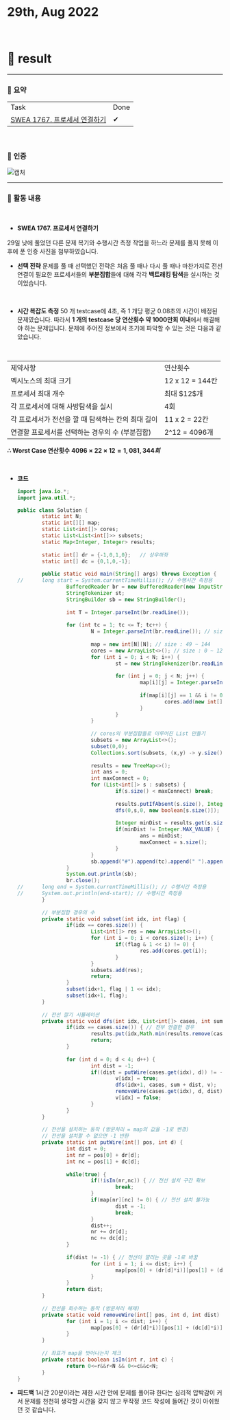 # 29th, Aug 2022 
<br>

# 🍏 result
---

### 📜 **요약**

<table>
  <tr>
    <td>Task</td>
    <td>Done</td>
  </tr>
	<tr>
		<td><a href = "https://swexpertacademy.com/main/code/problem/problemDetail.do?contestProbId=AV4suNtaXFEDFAUf">SWEA 1767. 프로세서 연결하기</td>
		<td>✔</td>
	</tr>
</table>
<br>

### 📸 **인증**
![캡처](https://i.imgur.com/ci2it6c.png)
<br>

---

### 📜 **활동 내용**
<br>

- **SWEA 1767. 프로세서 연결하기**

29일 낮에 풀었던 다른 문제 복기와 수행시간 측정 작업을 하느라 문제를 풀지 못해 이후에 푼 인증 사진을 첨부하였습니다.

- **선택 전략**
문제를 풀 때 선택했던 전략은 처음 풀 때나 다시 풀 때나 마찬가지로 전선 연결이 필요한 프로세서들의 **부분집합**들에 대해 각각 **백트래킹 탐색**을 실시하는 것이었습니다.
<br>

- **시간 복잡도 측정**
50 개 testcase에 4초, 즉 1 개당 평균 0.08초의 시간이 배정된 문제였습니다. 따라서 **1 개의 testcase 당 연산횟수 약 1000만회 이내**에서 해결해야 하는 문제입니다.
문제에 주어진 정보에서 초기에 파악할 수 있는 것은 다음과 같았습니다.
<br>

<table>
	<tr>
		<td>제약사항</td>
		<td>연산횟수</td>
	</tr>
	<tr>
		<td>멕시노스의 최대 크기</td>
		<td>12 x 12 = 144칸</td>
	</tr>
	<tr>
		<td>프로세서 최대 개수</td>
		<td>최대 $12$개</td>
	</tr>
	<tr>
		<td>각 프로세서에 대해 사방탐색을 실시</td>
		<td>4회</td>
	</tr>
	<tr>
		<td>각 프로세서가 전선을 깔 때 탐색하는 칸의 최대 길이</td>
		<td>11 x 2 = 22칸</td>
	</tr>
	<tr>
		<td>연결할 프로세서를 선택하는 경우의 수 (부분집합)</td>
		<td>2^12 = 4096개</td>
	</tr>
</table>

**$\therefore$ Worst Case 연산횟수**
**$4096\times22\times12 = 1,081,344회$**
	
<br>

- **코드**
	```java
	import java.io.*;
	import java.util.*;
	
	public class Solution {
			static int N;
			static int[][] map;
			static List<int[]> cores;
			static List<List<int[]>> subsets;
			static Map<Integer, Integer> results;
			
			static int[] dr = {-1,0,1,0};   // 상우하좌
			static int[] dc = {0,1,0,-1};
			
			public static void main(String[] args) throws Exception {
	//      long start = System.currentTimeMillis(); // 수행시간 측정용
					BufferedReader br = new BufferedReader(new InputStreamReader(System.in));
					StringTokenizer st;
					StringBuilder sb = new StringBuilder();
					
					int T = Integer.parseInt(br.readLine());
					
					for (int tc = 1; tc <= T; tc++) {
							N = Integer.parseInt(br.readLine()); // size : 7 ~ 12
							
							map = new int[N][N]; // size : 49 ~ 144
							cores = new ArrayList<>(); // size : 0 ~ 12 (모두 가장자리인 경우 0개)
							for (int i = 0; i < N; i++) {
									st = new StringTokenizer(br.readLine());
									
									for (int j = 0; j < N; j++) {
											map[i][j] = Integer.parseInt(st.nextToken());
											
											if(map[i][j] == 1 && i != 0 && i != N-1 && j != 0 && j != N-1) {
													cores.add(new int[] {i,j});
											}
									}
							}
							
							// cores의 부분집합들로 이루어진 List 만들기
							subsets = new ArrayList<>();
							subset(0,0);
							Collections.sort(subsets, (x,y) -> y.size() - x.size());
							
							results = new TreeMap<>();
							int ans = 0;
							int maxConnect = 0;
							for (List<int[]> s : subsets) {
									if(s.size() < maxConnect) break;
									
									results.putIfAbsent(s.size(), Integer.MAX_VALUE);
									dfs(0,s,0, new boolean[s.size()]);
									
									Integer minDist = results.get(s.size());
									if(minDist != Integer.MAX_VALUE) {
											ans = minDist;
											maxConnect = s.size();
									}
							}
							sb.append("#").append(tc).append(" ").append(ans).append("\n");
					}
					System.out.println(sb);
					br.close();
	//      long end = System.currentTimeMillis(); // 수행시간 측정용
	//      System.out.println(end-start); // 수행시간 측정용
			}
			
			// 부분집합 경우의 수
			private static void subset(int idx, int flag) {
					if(idx == cores.size()) {
							List<int[]> res = new ArrayList<>();
							for (int i = 0; i < cores.size(); i++) {
									if((flag & 1 << i) != 0) {
											res.add(cores.get(i));
									}
							}
							subsets.add(res);
							return;
					}
					subset(idx+1, flag | 1 << idx);
					subset(idx+1, flag);
			}
			
			// 전선 깔기 시뮬레이션
			private static void dfs(int idx, List<int[]> cases, int sum, boolean[] v) {
					if(idx == cases.size()) { // 전부 연결한 경우
							results.put(idx,Math.min(results.remove(cases.size()), sum));
							return;
					}
					
					for (int d = 0; d < 4; d++) {
							int dist = -1;
							if((dist = putWire(cases.get(idx), d)) != -1) {
									v[idx] = true;
									dfs(idx+1, cases, sum + dist, v);
									removeWire(cases.get(idx), d, dist);
									v[idx] = false;
							}
					}
			}
			
			// 전선을 설치하는 동작 (방문처리 = map의 값을 -1로 변경)
			// 전선을 설치할 수 없으면 -1 반환
			private static int putWire(int[] pos, int d) {
					int dist = 0;
					int nr = pos[0] + dr[d];
					int nc = pos[1] + dc[d];
					
					while(true) {
							if(!isIn(nr,nc)) { // 전선 설치 구간 확보
									break;
							}
							if(map[nr][nc] != 0) { // 전선 설치 불가능
									dist = -1;
									break;
							}
							dist++;
							nr += dr[d];
							nc += dc[d];
					}
					
					if(dist != -1) { // 전선이 깔리는 곳을 -1로 바꿈
							for (int i = 1; i <= dist; i++) {
									map[pos[0] + (dr[d]*i)][pos[1] + (dc[d]*i)] = -1;
							}
					}
					return dist;
			}
			
			// 전선을 회수하는 동작 (방문처리 해제)
			private static void removeWire(int[] pos, int d, int dist) {
					for (int i = 1; i <= dist; i++) {
							map[pos[0] + (dr[d]*i)][pos[1] + (dc[d]*i)] = 0;
					}
			}
			
			// 좌표가 map을 벗어나는지 체크
			private static boolean isIn(int r, int c) {
					return 0<=r&&r<N && 0<=c&&c<N;
			}
	}
	```

- **피드백**
1시간 20분이라는 제한 시간 안에 문제를 풀어햐 한다는 심리적 압박감이 커서 문제를 천천히 생각할 시간을 갖지 않고 무작정 코드 작성에 들어간 것이 아쉬웠던 것 같습니다.
